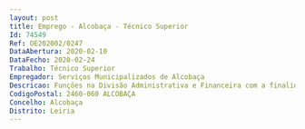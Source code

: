 ```yaml
--- 
layout: post
title: Emprego - Alcobaça - Técnico Superior
Id: 74549
Ref: OE202002/0247
DataAbertura: 2020-02-10
DataFecho: 2020-02-24
Trabalho: Técnico Superior
Empregador: Serviços Municipalizados de Alcobaça
Descricao: Funções na Divisão Administrativa e Financeira com a finalidade de assessorar juridicamente a Secção Administrativa, Secção comercial e Secção de Concursos e Apoio à Administração, bem como os conteúdos previstos no anexo referido no 2 do artigo 88.º da Lei Geral do Trabalho em Funções Públicas (LTFP) aprovada pela Lei n.º 35 2014, de 20 de junho, correspondendo lhe o grau 3 de complexidade.
CodigoPostal: 2460-060 ALCOBAÇA
Concelho: Alcobaça
Distrito: Leiria
--- 
```

